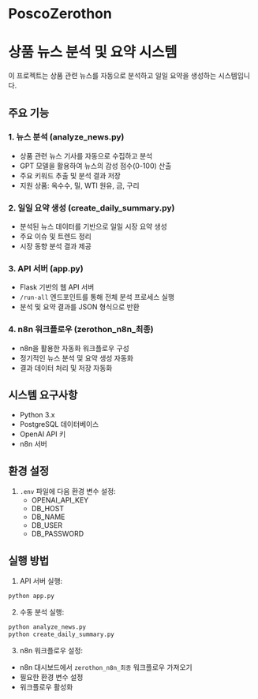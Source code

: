 # PoscoZerothon

# 상품 뉴스 분석 및 요약 시스템

이 프로젝트는 상품 관련 뉴스를 자동으로 분석하고 일일 요약을 생성하는 시스템입니다.

## 주요 기능

### 1. 뉴스 분석 (analyze_news.py)
- 상품 관련 뉴스 기사를 자동으로 수집하고 분석
- GPT 모델을 활용하여 뉴스의 감성 점수(0-100) 산출
- 주요 키워드 추출 및 분석 결과 저장
- 지원 상품: 옥수수, 밀, WTI 원유, 금, 구리

### 2. 일일 요약 생성 (create_daily_summary.py)
- 분석된 뉴스 데이터를 기반으로 일일 시장 요약 생성
- 주요 이슈 및 트렌드 정리
- 시장 동향 분석 결과 제공

### 3. API 서버 (app.py)
- Flask 기반의 웹 API 서버
- `/run-all` 엔드포인트를 통해 전체 분석 프로세스 실행
- 분석 및 요약 결과를 JSON 형식으로 반환

### 4. n8n 워크플로우 (zerothon_n8n_최종)
- n8n을 활용한 자동화 워크플로우 구성
- 정기적인 뉴스 분석 및 요약 생성 자동화
- 결과 데이터 처리 및 저장 자동화

## 시스템 요구사항
- Python 3.x
- PostgreSQL 데이터베이스
- OpenAI API 키
- n8n 서버

## 환경 설정
1. `.env` 파일에 다음 환경 변수 설정:
   - OPENAI_API_KEY
   - DB_HOST
   - DB_NAME
   - DB_USER
   - DB_PASSWORD

## 실행 방법
1. API 서버 실행:
```bash
python app.py
```

2. 수동 분석 실행:
```bash
python analyze_news.py
python create_daily_summary.py
```

3. n8n 워크플로우 설정:
- n8n 대시보드에서 `zerothon_n8n_최종` 워크플로우 가져오기
- 필요한 환경 변수 설정
- 워크플로우 활성화 
